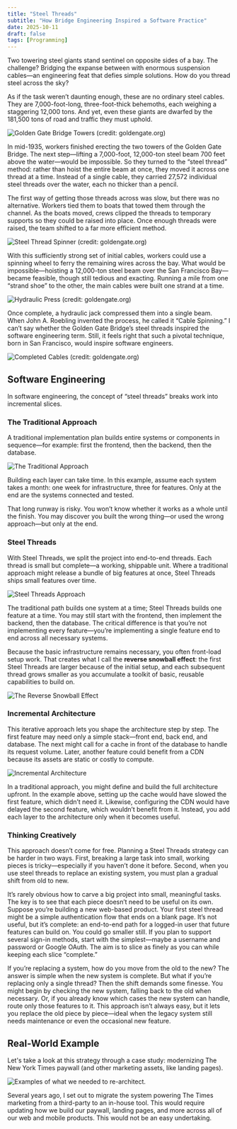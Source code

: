 ```yaml
---
title: "Steel Threads"
subtitle: "How Bridge Engineering Inspired a Software Practice"
date: 2025-10-11
draft: false
tags: [Programming]
---
```


Two towering steel giants stand sentinel on opposite sides of a bay. The challenge? Bridging the expanse between with enormous suspension cables—an engineering feat that defies simple solutions. How do you thread steel across the sky?

As if the task weren’t daunting enough, these are no ordinary steel cables. They are 7,000-foot-long, three-foot-thick behemoths, each weighing a staggering 12,000 tons. And yet, even these giants are dwarfed by the 181,500 tons of road and traffic they must uphold.

![Golden Gate Bridge Towers (credit: goldengate.org)](/image/programming/steel-threads-golden-gate-towers.jpg)

In mid-1935, workers finished erecting the two towers of the Golden Gate Bridge. The next step—lifting a 7,000-foot, 12,000-ton steel beam 700 feet above the water—would be impossible. So they turned to the “steel thread” method: rather than hoist the entire beam at once, they moved it across one thread at a time. Instead of a single cable, they carried 27,572 individual steel threads over the water, each no thicker than a pencil.

The first way of getting those threads across was slow, but there was no alternative. Workers tied them to boats that towed them through the channel. As the boats moved, crews clipped the threads to temporary supports so they could be raised into place. Once enough threads were raised, the team shifted to a far more efficient method.

![Steel Thread Spinner (credit: goldengate.org)](/image/programming/steel-threads-golden-gate-spinner.jpg)

With this sufficiently strong set of initial cables, workers could use a spinning wheel to ferry the remaining wires across the bay. What would be impossible—hoisting a 12,000-ton steel beam over the San Francisco Bay—became feasible, though still tedious and exacting. Running a mile from one “strand shoe” to the other, the main cables were built one strand at a time.

![Hydraulic Press (credit: goldengate.org)](/image/programming/steel-threads-golden-gate-press.jpg)

Once complete, a hydraulic jack compressed them into a single beam. When John A. Roebling invented the process, he called it “Cable Spinning.” I can’t say whether the Golden Gate Bridge’s steel threads inspired the software engineering term. Still, it feels right that such a pivotal technique, born in San Francisco, would inspire software engineers.

![Completed Cables (credit: goldengate.org)](/image/programming/steel-threads-golden-gate-beams.jpg)

## Software Engineering

In software engineering, the concept of “steel threads” breaks work into incremental slices.

### The Traditional Approach

A traditional implementation plan builds entire systems or components in sequence—for example: first the frontend, then the backend, then the database.

![The Traditional Approach](/image/programming/steel-threads-traditional-approach.png)

Building each layer can take time. In this example, assume each system takes a month: one week for infrastructure, three for features. Only at the end are the systems connected and tested.

That long runway is risky. You won’t know whether it works as a whole until the finish. You may discover you built the wrong thing—or used the wrong approach—but only at the end.

### Steel Threads

With Steel Threads, we split the project into end-to-end threads. Each thread is small but complete—a working, shippable unit. Where a traditional approach might release a bundle of big features at once, Steel Threads ships small features over time.

![Steel Threads Approach](/image/programming/steel-threads-one-feature-at-a-time.png)

The traditional path builds one system at a time; Steel Threads builds one feature at a time. You may still start with the frontend, then implement the backend, then the database. The critical difference is that you’re not implementing every feature—you’re implementing a single feature end to end across all necessary systems.

Because the basic infrastructure remains necessary, you often front-load setup work. That creates what I call the **reverse snowball effect**: the first Steel Threads are larger because of the initial setup, and each subsequent thread grows smaller as you accumulate a toolkit of basic, reusable capabilities to build on.

![The Reverse Snowball Effect](/image/programming/steel-threads-reverse-snowball-effect.png)

### Incremental Architecture

This iterative approach lets you shape the architecture step by step. The first feature may need only a simple stack—front end, back end, and database. The next might call for a cache in front of the database to handle its request volume. Later, another feature could benefit from a CDN because its assets are static or costly to compute.

![Incremental Architecture](/image/programming/steel-threads-incremental-architecture.png)

In a traditional approach, you might define and build the full architecture upfront. In the example above, setting up the cache would have slowed the first feature, which didn’t need it. Likewise, configuring the CDN would have delayed the second feature, which wouldn’t benefit from it. Instead, you add each layer to the architecture only when it becomes useful.

### Thinking Creatively

This approach doesn’t come for free. Planning a Steel Threads strategy can be harder in two ways. First, breaking a large task into small, working pieces is tricky—especially if you haven’t done it before. Second, when you use steel threads to replace an existing system, you must plan a gradual shift from old to new.

It’s rarely obvious how to carve a big project into small, meaningful tasks. The key is to see that each piece doesn’t need to be useful on its own. Suppose you’re building a new web-based product. Your first steel thread might be a simple authentication flow that ends on a blank page. It’s not useful, but it’s complete: an end-to-end path for a logged-in user that future features can build on. You could go smaller still. If you plan to support several sign-in methods, start with the simplest—maybe a username and password or Google OAuth. The aim is to slice as finely as you can while keeping each slice “complete.”

If you’re replacing a system, how do you move from the old to the new? The answer is simple when the new system is complete. But what if you’re replacing only a single thread? Then the shift demands some finesse. You might begin by checking the new system, falling back to the old when necessary. Or, if you already know which cases the new system can handle, route only those features to it. This approach isn’t always easy, but it lets you replace the old piece by piece—ideal when the legacy system still needs maintenance or even the occasional new feature.

## Real-World Example

Let's take a look at this strategy through a case study: modernizing The New York Times paywall (and other marketing assets, like landing pages).

![Examples of what we needed to re-architect.](/image/programming/steel-threads-nytimes-article.png)

Several years ago, I set out to migrate the system powering The Times marketing from a third-party to an in-house tool. This would require updating how we build our paywall, landing pages, and more across all of our web and mobile products. This would not be an easy undertaking.


